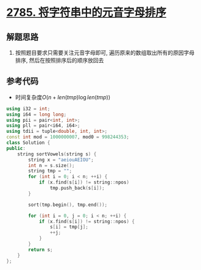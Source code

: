 # [2785. 将字符串中的元音字母排序](https://leetcode.cn/problems/sort-vowels-in-a-string/)

## 解题思路

1. 按照题目要求只需要关注元音字母即可, 遍历原来的数组取出所有的原因字母排序, 然后在按照排序后的顺序放回去


## 参考代码

+ 时间复杂度$O(n + len(tmp)\log{len(tmp)})$


```cpp
using i32 = int;
using i64 = long long;
using pii = pair<int, int>;
using pll = pair<i64, i64>;
using tdii = tuple<double, int, int>;
const int mod = 1000000007, mod0 = 998244353;
class Solution {
public:
    string sortVowels(string s) {
        string x = "aeiouAEIOU";
        int n = s.size();
        string tmp = "";
        for (int i = 0; i < n; ++i) {
            if (x.find(s[i]) != string::npos)
                tmp.push_back(s[i]);
        }

        sort(tmp.begin(), tmp.end());

        for (int i = 0, j = 0; i < n; ++i) {
            if (x.find(s[i]) != string::npos) {
                s[i] = tmp[j];
                ++j;
            }
        }
        return s;
    }
};

```
